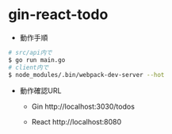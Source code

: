 # gin-react-todo

* 動作手順

```sh
# src/api内で
$ go run main.go
# client内で
$ node_modules/.bin/webpack-dev-server --hot
```


* 動作確認URL

  * Gin http://localhost:3030/todos

  * React http://localhost:8080
